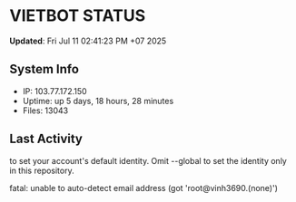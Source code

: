 # VIETBOT STATUS
**Updated**: Fri Jul 11 02:41:23 PM +07 2025

## System Info
- IP: 103.77.172.150
- Uptime: up 5 days, 18 hours, 28 minutes
- Files: 13043

## Last Activity

to set your account's default identity.
Omit --global to set the identity only in this repository.

fatal: unable to auto-detect email address (got 'root@vinh3690.(none)')
